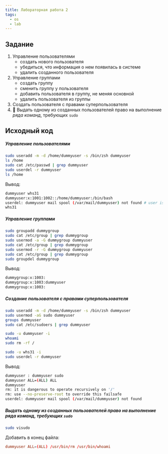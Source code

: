 ```yaml
---
title: Лабораторная работа 2
tags:
  - os
  - lab
---
```

## Задание
1. Управление пользователями
	- создать нового пользователя
	- убедиться, что информация о нем появилась в системе
	- удалить созданного пользователя
2. Управление группами
	- создать группу
	- сменить группу у пользователя
	- добавить пользователя в группу, не меняя основной
	- удалить пользователя из группы
3. Создать пользователя с правами суперпользователя
4. 💫 Выдать одному из созданных пользователей право на выполнение *ряда команд*, требующих `sudo`
## Исходный код
##### Управление пользователями
```sh
sudo useradd -m -d /home/dummyuser -s /bin/zsh dummyuser 
ls /home
sudo cat /etc/passwd | grep dummyuser
sudo userdel -r dummyuser
ls /home
```

Вывод:
```sh
dummyuser whs31
dummyuser:x:1001:1002::/home/dummyuser:/bin/bash          
userdel: dummyuser mail spool (/var/mail/dummyuser) not found # user is deleted anyways
whs31
```

##### Управление группами
```sh
sudo groupadd dummygroup
sudo cat /etc/group | grep dummygroup
sudo usermod -a -G dummygroup dummyuser
sudo cat /etc/group | grep dummygroup
sudo usermod -r -G dummygroup dummyuser
sudo cat /etc/group | grep dummygroup
sudo groupdel dummygroup
```

Вывод:
```sh
dummygroup:x:1003:
dummygroup:x:1003:dummyuser
dummygroup:x:1003:
```

##### Создание пользователя с правами суперпользователя
```sh
sudo useradd -m -d /home/dummyuser -s /bin/zsh dummyuser
sudo usermod -aG sudo dummyuser
groups dummyuser
sudo cat /etc/sudoers | grep dummyuser

sudo -u dummyuser -i
whoami
sudo rm -rf /

sudo -u whs31 -i
sudo userdel -r dummyuser
```

Вывод:	
```sh
dummyuser : dummyuser sudo
dummyuser ALL=(ALL) ALL
dummyuser
rm: it is dangerous to operate recursively on '/'
rm: use --no-preserve-root to override this failsafe
userdel: dummyuser mail spool (/var/mail/dummyuser) not found
```

##### Выдать одному из созданных пользователей право на выполнение *ряда команд*, требующих `sudo`
```sh
sudo visudo
```

Добавить в конец файла:
```toml
dummyuser ALL=(ALL) /usr/bin/rm /usr/bin/whoami 
```